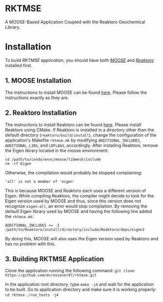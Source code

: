 RKTMSE
=====

A MOOSE-Based Application Coupled with the Reaktoro Geochemical Library.


# Installation

To build *RKTMSE application*, you should have both *[MOOSE](https://mooseframework.inl.gov/)* and *[Reaktoro](https://reaktoro.org/)* installed first.

## 1. MOOSE Installation

The instructions to install MOOSE can be found [here](https://mooseframework.inl.gov/getting_started/installation/). Please follow the instructions exactly as they are.

## 2. Reaktoro Installation

The instructions to install Reaktoro can be found [here](https://reaktoro.org/installation.html). Please install Reaktoro using CMake. If Reaktoro is installed in a directory other than the default directory (`reaktoro/build/install`), change the configuration of the application's Makefile `rktmse.mk` by modifying `ADDITIONAL_INCLUDES`, `ADDITIONAL_LIBS`, and `LDFLAGS`, accordingly. After installing Reaktoro, remove the Eigen library located in the moose environment:
```
cd /path/to/conda/envs/moose/libmesh/include
rm -rf Eigen
```
Otherwise, the compilation would probably be stopped complaining:
```
'all' is not a member of 'eigen'
```
This is because MOOSE and Reaktoro each uses a different version of Eigen. While compiling Reaktoro, the compiler might decide to look for the Eigen version used by MOOSE and thus, since this version does not recognize `eigen:all`, an error would stop compilation. By removing the default Eigen library used by MOOSE and having the following line added the `rktmse.mk`:
```
ADDITIONAL_INCLUDES += -I /path/to/Reaktoro/install/directory/include/Reaktoro/deps/eigen3 
```
By doing this, MOOSE will also uses the Eigen version used by Reaktoro and has no problem with this.

## 3. Building RKTMSE Application

Clone the application running the following command:
```git clone https://github.com/mcrossover97/rktmse.git```

In the application root directory, type `make -j4` and wait for the application to be built. Go to application directory and make sure it is working properly:
`cd rktmse`
`./run_tests -j4`


